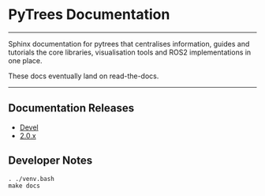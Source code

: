 # PyTrees Documentation

----

Sphinx documentation for pytrees that centralises information, guides and tutorials
the core libraries, visualisation tools and ROS2 implementations in one place.

These docs eventually land on read-the-docs.

----

## Documentation Releases

* [Devel](https://py-trees-documentation.readthedocs.io/en/devel/)
* [2.0.x](https://py-trees-documentation.readthedocs.io/en/release-2.0.x/)

## Developer Notes

```
. ./venv.bash
make docs
```


